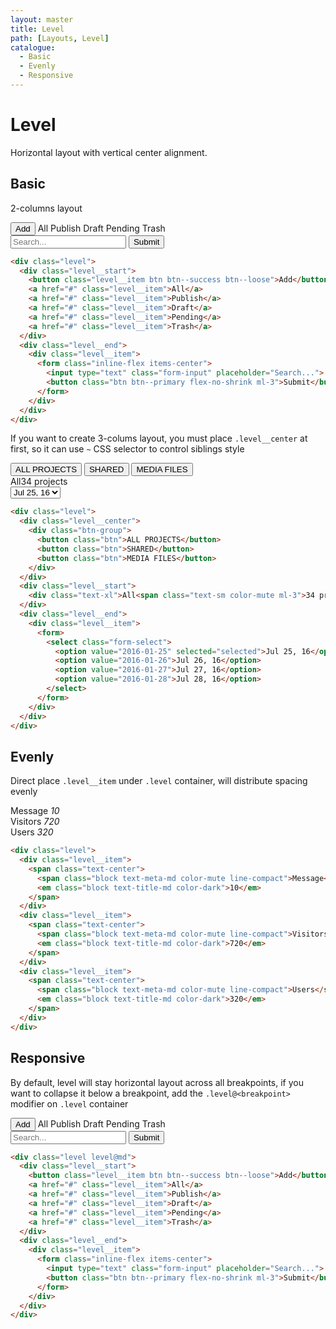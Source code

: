 ```yaml
---
layout: master
title: Level
path: [Layouts, Level]
catalogue:
  - Basic
  - Evenly
  - Responsive
---
```


# Level

Horizontal layout with vertical center alignment.

## Basic

2-columns layout

<section class="snippet">
  <div class="snippet__preview">
    <div class="level">
      <div class="level__start">
        <button class="level__item btn btn--success btn--loose">Add</button>
        <a role="button" class="level__item">All</a>
        <a role="button" class="level__item">Publish</a>
        <a role="button" class="level__item">Draft</a>
        <a role="button" class="level__item">Pending</a>
        <a role="button" class="level__item">Trash</a>
      </div>
      <div class="level__end">
        <div class="level__item">
          <form class="inline-flex items-center">
            <input type="text" class="form-input" placeholder="Search...">
            <button type="button" class="btn btn--primary flex-no-shrink ml-3">Submit</button>
          </form>
        </div>
      </div>
    </div>
  </div>
  <div class="snippet__source">

```html
<div class="level">
  <div class="level__start">
    <button class="level__item btn btn--success btn--loose">Add</button>
    <a href="#" class="level__item">All</a>
    <a href="#" class="level__item">Publish</a>
    <a href="#" class="level__item">Draft</a>
    <a href="#" class="level__item">Pending</a>
    <a href="#" class="level__item">Trash</a>
  </div>
  <div class="level__end">
    <div class="level__item">
      <form class="inline-flex items-center">
        <input type="text" class="form-input" placeholder="Search...">
        <button class="btn btn--primary flex-no-shrink ml-3">Submit</button>
      </form>
    </div>
  </div>
</div>
```

  </div>
</section>

If you want to create 3-colums layout, you must place `.level__center` at first, so it can use `~` CSS selector to control siblings style

<section class="snippet">
  <div class="snippet__preview">
    <div class="level">
      <div class="level__center">
        <div class="btn-group">
          <button class="btn">ALL PROJECTS</button>
          <button class="btn">SHARED</button>
          <button class="btn">MEDIA FILES</button>
        </div>
      </div>
      <div class="level__start">
        <div class="text-xl">All<span class="text-sm color-mute ml-3">34 projects</span></div>
      </div>
      <div class="level__end">
        <div class="level__item">
          <form>
            <select class="form-select">
              <option value="2016-01-25" selected="selected">Jul 25, 16</option>
              <option value="2016-01-26">Jul 26, 16</option>
              <option value="2016-01-27">Jul 27, 16</option>
              <option value="2016-01-28">Jul 28, 16</option>
            </select>
          </form>
        </div>
      </div>
    </div>
  </div>
  <div class="snippet__source">

```html
<div class="level">
  <div class="level__center">
    <div class="btn-group">
      <button class="btn">ALL PROJECTS</button>
      <button class="btn">SHARED</button>
      <button class="btn">MEDIA FILES</button>
    </div>
  </div>
  <div class="level__start">
    <div class="text-xl">All<span class="text-sm color-mute ml-3">34 projects</span></div>
  </div>
  <div class="level__end">
    <div class="level__item">
      <form>
        <select class="form-select">
          <option value="2016-01-25" selected="selected">Jul 25, 16</option>
          <option value="2016-01-26">Jul 26, 16</option>
          <option value="2016-01-27">Jul 27, 16</option>
          <option value="2016-01-28">Jul 28, 16</option>
        </select>
      </form>
    </div>
  </div>
</div>
```

  </div>
</section>

## Evenly

Direct place `.level__item` under `.level` container, will distribute spacing evenly

<section class="snippet">
  <div class="snippet__preview">
    <div class="level">
      <div class="level__item">
        <span class="text-center">
          <span class="block text-meta-md color-mute line-compact">Message</span>
          <em class="block text-title-md color-dark">10</em>
        </span>
      </div>
      <div class="level__item">
        <span class="text-center">
          <span class="block text-meta-md color-mute line-compact">Visitors</span>
          <em class="block text-title-md color-dark">720</em>
        </span>
      </div>
      <div class="level__item">
        <span class="text-center">
          <span class="block text-meta-md color-mute line-compact">Users</span>
          <em class="block text-title-md color-dark">320</em>
        </span>
      </div>
    </div>
  </div>
  <div class="snippet__source">

```html
<div class="level">
  <div class="level__item">
    <span class="text-center">
      <span class="block text-meta-md color-mute line-compact">Message</span>
      <em class="block text-title-md color-dark">10</em>
    </span>
  </div>
  <div class="level__item">
    <span class="text-center">
      <span class="block text-meta-md color-mute line-compact">Visitors</span>
      <em class="block text-title-md color-dark">720</em>
    </span>
  </div>
  <div class="level__item">
    <span class="text-center">
      <span class="block text-meta-md color-mute line-compact">Users</span>
      <em class="block text-title-md color-dark">320</em>
    </span>
  </div>
</div>
```

  </div>
</section>

## Responsive

By default, level will stay horizontal layout across all breakpoints, if you want to collapse it below a breakpoint, add the `.level@<breakpoint>` modifier on `.level` container

<section class="snippet">
  <div class="snippet__preview">
    <div class="level level@md">
      <div class="level__start">
        <button class="level__item btn btn--success btn--loose">Add</button>
        <a role="button" class="level__item">All</a>
        <a role="button" class="level__item">Publish</a>
        <a role="button" class="level__item">Draft</a>
        <a role="button" class="level__item">Pending</a>
        <a role="button" class="level__item">Trash</a>
      </div>
      <div class="level__end">
        <div class="level__item">
          <form action="#" class="inline-flex items-center">
            <input type="text" class="form-input" placeholder="Search...">
            <button class="btn btn--primary flex-no-shrink ml-3">Submit</button>
          </form>
        </div>
      </div>
    </div>
  </div>
  <div class="snippet__source">

```html
<div class="level level@md">
  <div class="level__start">
    <button class="level__item btn btn--success btn--loose">Add</button>
    <a href="#" class="level__item">All</a>
    <a href="#" class="level__item">Publish</a>
    <a href="#" class="level__item">Draft</a>
    <a href="#" class="level__item">Pending</a>
    <a href="#" class="level__item">Trash</a>
  </div>
  <div class="level__end">
    <div class="level__item">
      <form class="inline-flex items-center">
        <input type="text" class="form-input" placeholder="Search...">
        <button class="btn btn--primary flex-no-shrink ml-3">Submit</button>
      </form>
    </div>
  </div>
</div>
```

  </div>
</section>
